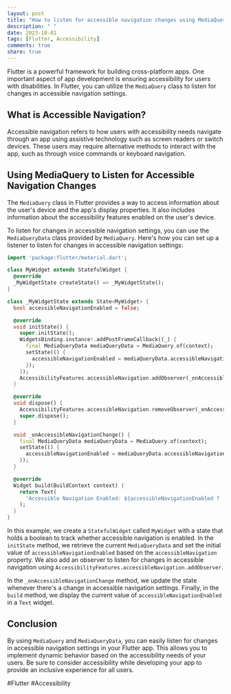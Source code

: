 ```yaml
---
layout: post
title: "How to listen for accessible navigation changes using MediaQuery in Flutter?"
description: " "
date: 2023-10-01
tags: [Flutter, Accessibility]
comments: true
share: true
---
```


Flutter is a powerful framework for building cross-platform apps. One important aspect of app development is ensuring accessibility for users with disabilities. In Flutter, you can utilize the `MediaQuery` class to listen for changes in accessible navigation settings.

## What is Accessible Navigation?

Accessible navigation refers to how users with accessibility needs navigate through an app using assistive technology such as screen readers or switch devices. These users may require alternative methods to interact with the app, such as through voice commands or keyboard navigation.

## Using MediaQuery to Listen for Accessible Navigation Changes

The `MediaQuery` class in Flutter provides a way to access information about the user's device and the app's display properties. It also includes information about the accessibility features enabled on the user's device.

To listen for changes in accessible navigation settings, you can use the `MediaQueryData` class provided by `MediaQuery`. Here's how you can set up a listener to listen for changes in accessible navigation settings:

```dart
import 'package:flutter/material.dart';

class MyWidget extends StatefulWidget {
  @override
  _MyWidgetState createState() => _MyWidgetState();
}

class _MyWidgetState extends State<MyWidget> {
  bool accessibleNavigationEnabled = false;

  @override
  void initState() {
    super.initState();
    WidgetsBinding.instance!.addPostFrameCallback((_) {
      final MediaQueryData mediaQueryData = MediaQuery.of(context);
      setState(() {
        accessibleNavigationEnabled = mediaQueryData.accessibleNavigation;
      });
    });
    AccessibilityFeatures.accessibleNavigation.addObserver(_onAccessibleNavigationChange);
  }

  @override
  void dispose() {
    AccessibilityFeatures.accessibleNavigation.removeObserver(_onAccessibleNavigationChange);
    super.dispose();
  }

  void _onAccessibleNavigationChange() {
    final MediaQueryData mediaQueryData = MediaQuery.of(context);
    setState(() {
      accessibleNavigationEnabled = mediaQueryData.accessibleNavigation;
    });
  }

  @override
  Widget build(BuildContext context) {
    return Text(
      'Accessible Navigation Enabled: ${accessibleNavigationEnabled ? 'Yes' : 'No'}',
    );
  }
}
```

In this example, we create a `StatefulWidget` called `MyWidget` with a state that holds a boolean to track whether accessible navigation is enabled. In the `initState` method, we retrieve the current `MediaQueryData` and set the initial value of `accessibleNavigationEnabled` based on the `accessibleNavigation` property. We also add an observer to listen for changes in accessible navigation using `AccessibilityFeatures.accessibleNavigation.addObserver`.

In the `_onAccessibleNavigationChange` method, we update the state whenever there's a change in accessible navigation settings. Finally, in the `build` method, we display the current value of `accessibleNavigationEnabled` in a `Text` widget.

## Conclusion

By using `MediaQuery` and `MediaQueryData`, you can easily listen for changes in accessible navigation settings in your Flutter app. This allows you to implement dynamic behavior based on the accessibility needs of your users. Be sure to consider accessibility while developing your app to provide an inclusive experience for all users.

#Flutter #Accessibility